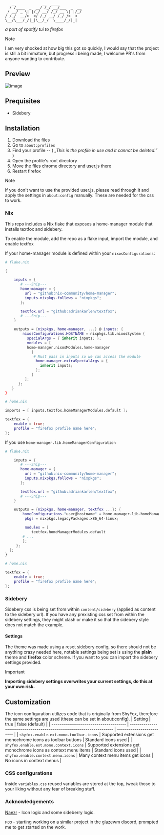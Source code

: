  
```
   __            __  ____          
  / /____  _  __/ /_/ __/___  _  __
 / __/ _ \| |/_/ __/ /_/ __ \| |/_/
/ /_/  __/>  </ /_/ __/ /_/ />  <  
\__/\___/_/|_|\__/_/  \____/_/|_|  
```

_a port of spotify tui to firefox_

> [!NOTE]
> I am very shocked at how big this got so quickly, I would say that the project
> is still a bit immature, but progress i being made, I welcome PR's from anyone
> wanting to contribute.

## Preview

![image](https://github.com/adriankarlen/textfox/blob/main/misc/preview.png)

## Prequisites

- Sidebery

## Installation

1. Download the files
2. Go to `about:profiles`
3. Find your profile -- ( _„This is the profile in use and it cannot be deleted.”_ )
4. Open the profile's root directory
5. Move the files chrome directory and user.js there
6. Restart firefox

> [!NOTE]
> If you don't want to use the provided user.js, please read through it and
> apply the settings in `about:config` manually. These are needed for the css to
> work.

### Nix
This repo includes a Nix flake that exposes a home-manager module that installs textfox and sidebery.

To enable the module, add the repo as a flake input, import the module, and enable textfox

If your home-manager module is defined within your `nixosConfigurations`:
```nix
# flake.nix

{

    inputs = {
       # ---Snip---
       home-manager = {
         url = "github:nix-community/home-manager";
         inputs.nixpkgs.follows = "nixpkgs";
       };

       textfox.url = "github:adriankarlen/textfox";
       # ---Snip---
    }

    outputs = {nixpkgs, home-manager, ...} @ inputs: {
        nixosConfigurations.HOSTNAME = nixpkgs.lib.nixosSystem {
          specialArgs = { inherit inputs; };
          modules = [
          home-manager.nixosModules.home-manager
            {
             # Must pass in inputs so we can access the module
              home-manager.extraSpecialArgs = {
                inherit inputs;
              };
            }
         ];
      };
   } 
}
```
```nix
# home.nix

imports = [ inputs.textfox.homeManagerModules.default ];

textfox = {
    enable = true;
    profile = "firefox profile name here";
};

```


If you use `home-manager.lib.homeManagerConfiguration`
```nix
# flake.nix

    inputs = {
       # ---Snip---
       home-manager = {
         url = "github:nix-community/home-manager";
         inputs.nixpkgs.follows = "nixpkgs";
       };

       textfox.url = "github:adriankarlen/textfox";
       # ---Snip---
    }

    outputs = {nixpkgs, home-manager, textfox ...}: {
        homeConfigurations."user@hostname" = home-manager.lib.homeManagerConfiguration {
         pkgs = nixpkgs.legacyPackages.x86_64-linux;

         modules = [
            textfox.homeManagerModules.default
        # ...
        ];
     };
  };
}
```
```nix
# home.nix

textfox = {
    enable = true;
    profile = "firefox profile name here";
};

```

### Sidebery

Sidebery css is being set from within `content/sidebery` (applied as content to
the sidebery url). If you have any prexisting css set from within the sidebery
settings, they might clash or make it so that the sidebery style does not match
the example.

#### Settings

The theme was made using a reset sidebery config, so there should not be
anything crazy needed here, notable settings being set is using the **plain**
theme and **firefox** color scheme. If you want to you can import the sidebery
settings provided.

> [!IMPORTANT]
> **Importing sidebery settings overwrites your current settings, do this at
> your own risk.**

## Customization

The icon configuration utilizes code that is originally from ShyFox, therefore
the same settings are used (these can be set in about:config).
| Setting | true | false (default) |
| -------------------------------------- | --------------------------------------------------------------------- | ------------------------- |
| `shyfox.enable.ext.mono.toolbar.icons` | Supported extensions get monochrome icons as toolbar buttons | Standard icons used |
| `shyfox.enable.ext.mono.context.icons` | Supported extensions get monochrome icons as context menu items | Standard icons used |
| `shyfox.enable.context.menu.icons` | Many context menu items get icons | No icons in context menus |

### CSS configurations
Inside `variables.css` reused variables are stored at the top, tweak those to
your liking without any fear of breaking stuff.

### Acknowledgements

[Naezr](https://github.com/Naezr) - Icon logic and some sideberry logic.

изз - starting working on a similar project in the glazewm discord, prompted me
to get started on the work.
